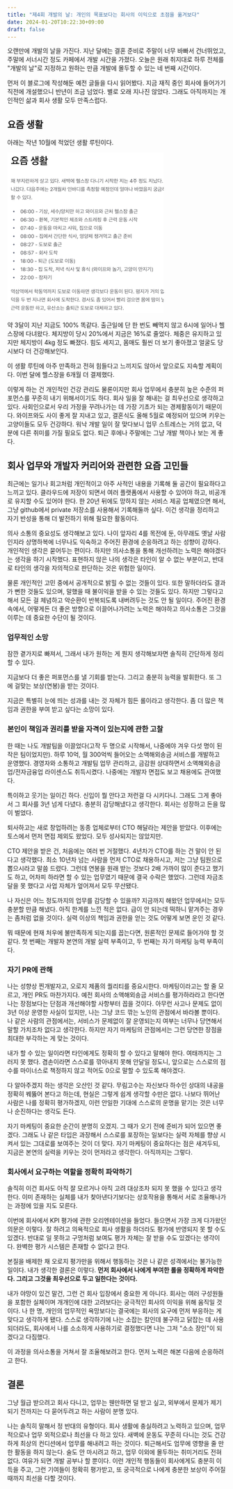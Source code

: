 ```yaml
---
title: "제4회 개발의 날: 개인의 목표보다는 회사의 이익으로 초점을 옮겨보다"
date: 2024-01-20T10:22:30+09:00
draft: false
---
```


오랜만에 개발의 날을 가진다. 지난 달에는 결혼 준비로 주말이 너무 바빠서 건너뛰었고, 주말에 서너시간 정도 카페에서 개발 시간을 가졌다. 오늘은 원래 취지대로 하루 전체를 "개발의 날"로 지정하고 원하는 만큼 개발에 몰두할 수 있는 네 번째 시간이다.

먼저 이 블로그에 작성해둔 예전 글들을 다시 읽어봤다. 지금 재직 중인 회사에 들어가기 직전에 개설했으니 반년이 조금 넘었다. 별로 오래 지나진 않았다. 그래도 아직까지는 개인적인 삶과 회사 생활 모두 만족스럽다.

## 요즘 생활

아래는 작년 10월에 적었던 생활 루틴이다.

![입사 초기 생활 루틴](<my life before.png>)

약 3달이 지난 지금도 100% 똑같다. 출근일에 단 한 번도 빼먹지 않고 6시에 일어나 헬스장에 다녀왔다. 체지방이 당시 20%에서 지금은 16%로 줄었다. 체중은 유지하고 있지만 체지방이 4kg 정도 빠졌다. 힘도 세지고, 몸매도 훨씬 더 보기 좋아졌고 얼굴도 당시보다 더 건강해보인다.

이 생활 루틴에 아주 만족하고 전혀 힘들다고 느끼지도 않아서 앞으로도 지속할 계획이다. 이번 달에 헬스장을 6개월 더 결제했다.

이렇게 하는 건 개인적인 건강 관리도 물론이지만 회사 업무에서 충분히 높은 수준의 퍼포먼스를 꾸준히 내기 위해서이기도 하다. 회사 일을 잘 해내는 걸 최우선으로 생각하고 있다. 사회인으로서 우리 가정을 꾸려나가는 데 가장 기초가 되는 경제활동이기 때문이다. 와이프와도 사이 좋게 잘 지내고 있고, 결혼식도 올해 5월로 예정되어 있으며 키우는 고양이들도 모두 건강하다. 워낙 개발 일이 잘 맞다보니 업무 스트레스는 거의 없고, 덕분에 다른 취미를 가질 필요도 없다. 퇴근 후에나 주말에는 그냥 개발 책이나 보는 게 좋다.

## 회사 업무와 개발자 커리어와 관련한 요즘 고민들

최근에는 일기나 회고처럼 개인적이고 아주 사적인 내용을 기록해 둘 공간이 필요하다고 느끼고 있다. 클라우드에 저장이 되면서 여러 플랫폼에서 사용할 수 있어야 하고, 비공개로 유지할 수도 있어야 한다. 한 20년 뒤에도 망하지 않는 서비스 제공 업체였으면 해서, 그냥 github에서 private 저장소를 사용해서 기록해둘까 싶다. 이건 생각을 정리하고 자기 반성을 통해 더 발전하기 위해 필요한 활동이다.

의사 소통의 중요성도 생각해보고 있다. 나이 앞자리 4를 목전에 둔, 아무래도 옛날 사람인지라 상명하복에 너무나도 익숙하고 주어진 환경에 순응하려고 하는 성향이 강하다. 개인적인 생각은 묻어두는 편이다. 하지만 의사소통을 통해 개선하려는 노력은 해야겠다는 생각을 하기 시작했다. 표현하지 않은 나의 생각은 타인이 알 수 없는 부분이고, 반대로 타인의 생각을 자의적으로 판단하는 것은 위험한 일이다.

물론 개인적인 고민 중에서 공개적으로 밝힐 수 없는 것들이 있다. 또한 말하더라도 결과가 뻔한 것들도 있으며, 말했을 때 불이익을 받을 수 있는 것들도 있다. 하지만 그렇다고해서 모든 걸 체념하고 악순환이 반복되도록 내버려두는 것도 안 될 일이다. 주어진 환경 속에서, 어떻게든 더 좋은 방향으로 이끌어나가려는 노력은 해야하고 의사소통은 그것을 이루는 데 중요한 수단이 될 것이다.

### 업무적인 소망

잠깐 곁가지로 빠져서, 그래서 내가 원하는 게 뭔지 생각해보자면 솔직히 간단하게 정리할 수 있다.

지금보다 더 좋은 퍼포먼스를 낼 기회를 받는다. 그리고 충분히 능력을 발휘한다. 또 그에 걸맞는 보상(연봉)을 받는 것이다.

지금은 특별히 눈에 띄는 성과를 내는 것 자체가 힘든 롤이라고 생각한다. 좀 더 많은 책임과 권한을 부여 받고 싶다는 소망이 있다.

### 본인이 책임과 권리를 받을 자격이 있는지에 관한 고찰

한 때는 나도 개발팀을 이끌었다(고작 두 명으로 시작해서, 나중에야 겨우 다섯 명이 된 작은 팀이었지만). 하루 10억, 월 300억씩 들어오는 소액해외송금 서비스를 개발하고 운영했다. 경영자와 소통하고 개발팀 업무 관리하고, 금감원 상대하면서 소액해외송금업/전자금융업 라이센스도 취득시켰다. 나중에는 개발자 면접도 보고 채용에도 관여했다.

특이하고 웃기는 일이긴 하다. 신입이 뭘 안다고 저런걸 다 시키다니. 그래도 그게 좋아서 그 회사를 3년 넘게 다녔다. 충분히 감당해냈다고 생각한다. 회사는 성장하고 돈을 많이 벌었다.

퇴사하고는 새로 창업하려는 동종 업체로부터 CTO 해달라는 제안을 받았다. 이후에는 토스에서 먼저 면접 제외도 왔었다. 모두 성사되지는 않았지만.

CTO 제안을 받은 건, 처음에는 여러 번 거절했다. 4년차가 CTO를 하는 건 말이 안 된다고 생각했다. 최소 10년차 넘는 사람을 먼저 CTO로 채용하시고, 저는 그냥 팀원으로 뽑으시라고 말씀 드렸다. 그런데 연봉을 원래 받는 것보다 2배 가까이 많이 준다고 했기도 하고, 어차피 하라면 할 수 있는 업무였기 때문에 결국 수락은 했었다. 그런데 자금조달을 못 했다고 사업 자체가 엎어져서 모두 무산됐다.

나 자신은 어느 정도까지의 업무를 감당할 수 있을까? 지금까지 해왔던 업무에서는 모두 충분할 만큼 해냈다. 아직 한계를 느낀 적은 없다. 급이 안 되는데 떡하니 맡겨주는 경우는 좀처럼 없을 것이다. 실력 이상의 책임과 권한을 얻는 것도 어떻게 보면 운인 것 같다.

뭐 때문에 현재 처우에 불만족하게 되는지를 꼽는다면, 원론적인 문제로 들어가야 할 것 같다. 첫 번째는 개발자 본연의 개발 실력 부족이고, 두 번째는 자기 마케팅 능력 부족이다.

### 자기 PR에 관해

나는 성향상 찐개발자고, 오로지 제품의 퀄리티를 중요시한다. 마케팅이라고는 할 줄 모르고, 개인 PR도 마찬가지다. 예전 회사의 소액해외송금 서비스를 평가하라라고 한다면 나는 장점보다는 단점과 개선해야할 사항부터 꼽을 것이다. 아무런 사고나 문제도 없이 3년 이상 운영한 사실이 있지만, 나는 그냥 코드 깎는 노인의 관점에서 바라볼 뿐이다. 나 같은 사람의 관점에서는, 서비스가 문제없이 잘 운영되는지 여부는 너무나 당연해서 말할 가치조차 없다고 생각한다. 하지만 자기 마케팅의 관점에서는 그런 당연한 장점을 최대한 부각하는 게 맞는 것이다.

내가 할 수 있는 일이라면 타인에게도 정확히 할 수 있다고 말해야 한다. 여태까지는 그러지 못 했다. 겸손이라면 스스로를 깎아내지 못해 안달일 정도니, 앞으로는 스스로의 점수를 마이너스로 책정하지 않고 적어도 0으로 말할 수 있도록 해야겠다.

다 알아주겠지 하는 생각은 오산인 것 같다. 무림고수는 자신보다 하수인 상대의 내공을 정확히 꿰뚫어 본다고 하는데, 현실은 그렇게 쉽게 생각할 수만은 없다. 나보다 뛰어난 사람은 나를 정확히 평가하겠지, 이런 안일한 기대에 스스로의 운명을 맡기는 것은 너무나 순진하다는 생각도 든다.

자기 마케팅이 중요한 순간이 분명히 오겠지. 그 때가 오기 전에 준비가 되어 있으면 좋겠다. 그래도 나 같은 타입은 과장해서 스스로를 포장하는 일보다는 실력 자체를 향상 시켜서 있는 그대로를 보여주는 것이 더 맞다. 자기 마케팅이 중요하다는 점은 새겨두되, 지금은 본연의 실력을 키우는 것이 먼저라고 생각한다. 아직까지는 그렇다.

### 회사에서 요구하는 역할을 정확히 파악하기

솔직히 이건 회사도 아직 잘 모르거나 아직 고려 대상조차 되지 못 했을 수 있다고 생각한다. 이미 존재하는 실체를 내가 찾아낸다기보다는 상호작용을 통해서 서로 조율해나가는 과정에 있을 지도 모른다.

이번에 회사에서 KPI 평가에 관한 오리엔테이션을 들었다. 들으면서 가장 크게 다가왔던 의문은 이렇다. 잘 하려고 의욕적으로 회사 생활을 하더라도 평가에 반영되지 못 할 수도 있겠다. 반대로 일 못하고 구멍처럼 보여도 평가 자체는 잘 받을 수도 있겠다는 생각이다. 완벽한 평가 시스템은 존재할 수 없다고 한다.

본질을 배제한 채 오로지 평가만을 위해서 행동하는 것은 나 같은 성격에서는 불가능한 일이다. 내가 생각한 결론은 이렇다. **먼저 회사에서 나에게 부여한 롤을 정확하게 파악한다. 그리고 그것을 최우선으로 두고 일한다는 것이다.**

내가 야망이 있건 말건, 그런 건 회사 입장에서 중요한 게 아니다. 회사는 여러 구성원들을 포함한 실체이며 개개인에 대한 고려보다는 궁극적인 회사의 이익을 위해 움직일 것이다. 나 한 명, 개인의 업무적인 욕망보다는 결국에는 회사의 요구에 먼저 부응하는 게 맞다고 생각하게 됐다.
스스로 생각하기에 나는 소잡는 칼인데 불구하고 닭잡는 데 사용되더라도, 회사에서 나를 소소하게 사용하기로 결정했다면 나는 그저 "소소 장인"이 되겠다고 다짐했다.

이 과정을 의사소통을 거쳐서 잘 조율해보려고 한다. 먼저 노력은 해본 다음에 순응하려고 한다.

## 결론

그냥 월급 받으려고 회사 다니고, 업무는 웬만하면 덜 받고 싶고, 외부에서 문제가 제기되기 전까지는 다 묻어두려고 하는 사람이 분명 있다.

나는 솔직히 말해서 정 반대의 유형이다. 회사 생활에 충실하려고 노력하고 있으며, 업무적으로나 업무 외적으로나 최선을 다 하고 있다. 새벽에 운동도 꾸준히 다니는 것도 건강하게 최상의 컨디션에서 업무를 해내려고 하는 것이다. 퇴근해서도 업무에 영향을 줄 만한 활동을 하지 않는다. 술도 안 마시려고 하고, 업무 이외에 몰두하는 취미거리도 전혀 없다. 여유가 되면 개발 공부나 할 뿐이다. 이런 개인적 행동들이 회사에게도 충분히 이득을 주고, 그런 기여들이 정확히 평가받고, 또 궁극적으로 나에게 충분한 보상이 주어질 때까지 최선을 다할 것이다.
